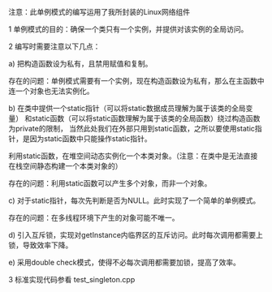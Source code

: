 注意：此单例模式的编写运用了我所封装的Linux网络组件


1  单例模式的目的：确保一个类只有一个实例，并提供对该实例的全局访问。

2  编写时需要注意以下几点：

a) 把构造函数设为私有，且禁用赋值和复制。
   
   存在的问题：单例模式需要有一个实例，现在构造函数设为私有，那么在主函数中连一个对象也无法实例化。

b) 在类中提供一个static指针（可以将static数据成员理解为属于该类的全局变量）
   和static函数（可以将static函数理解为属于该类的全局函数）绕过构造函数为private的限制，
   当然此处我们在外部只用到static函数，之所以要使用static指针，是因为static函数中只能操作static指针。
   
   利用static函数，在堆空间动态实例化一个本类对象。（注意：在类中是无法直接在栈空间静态构建一个本类对象的）
   
   存在的问题：利用static函数可以产生多个对象，而非一个对象。
   
c) 对于static指针，每次先判断是否为NULL。此时实现了一个简单的单例模式。
   
   存在的问题：在多线程环境下产生的对象可能不唯一。
   
d) 引入互斥锁，实现对getInstance内临界区的互斥访问。此时每次调用都需要上锁，导致效率下降。
   
e) 采用double check模式，使得不必每次调用都需要加锁，提高了效率。

3  标准实现代码参看 test_singleton.cpp
